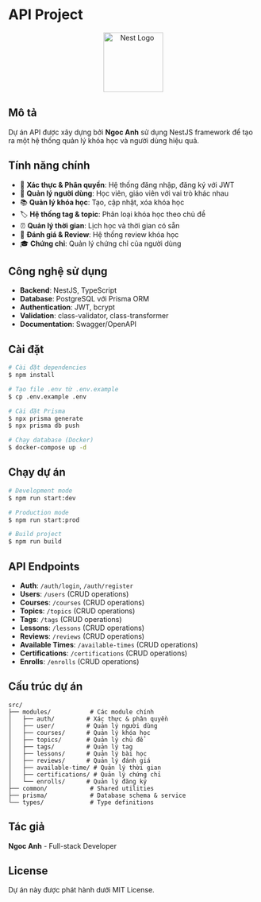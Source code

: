 # API Project

<p align="center">
  <a href="http://nestjs.com/" target="blank"><img src="https://nestjs.com/img/logo-small.svg" width="120" alt="Nest Logo" /></a>
</p>

## Mô tả

Dự án API được xây dựng bởi **Ngoc Anh** sử dụng NestJS framework để tạo ra một hệ thống quản lý khóa học và người dùng hiệu quả.

## Tính năng chính

- 🔐 **Xác thực & Phân quyền**: Hệ thống đăng nhập, đăng ký với JWT
- 👥 **Quản lý người dùng**: Học viên, giáo viên với vai trò khác nhau
- 📚 **Quản lý khóa học**: Tạo, cập nhật, xóa khóa học
- 🏷️ **Hệ thống tag & topic**: Phân loại khóa học theo chủ đề
- ⏰ **Quản lý thời gian**: Lịch học và thời gian có sẵn
- 📝 **Đánh giá & Review**: Hệ thống review khóa học
- 🎓 **Chứng chỉ**: Quản lý chứng chỉ của người dùng

## Công nghệ sử dụng

- **Backend**: NestJS, TypeScript
- **Database**: PostgreSQL với Prisma ORM
- **Authentication**: JWT, bcrypt
- **Validation**: class-validator, class-transformer
- **Documentation**: Swagger/OpenAPI

## Cài đặt

```bash
# Cài đặt dependencies
$ npm install

# Tạo file .env từ .env.example
$ cp .env.example .env

# Cài đặt Prisma
$ npx prisma generate
$ npx prisma db push

# Chạy database (Docker)
$ docker-compose up -d
```

## Chạy dự án

```bash
# Development mode
$ npm run start:dev

# Production mode
$ npm run start:prod

# Build project
$ npm run build
```

## API Endpoints

- **Auth**: `/auth/login`, `/auth/register`
- **Users**: `/users` (CRUD operations)
- **Courses**: `/courses` (CRUD operations)
- **Topics**: `/topics` (CRUD operations)
- **Tags**: `/tags` (CRUD operations)
- **Lessons**: `/lessons` (CRUD operations)
- **Reviews**: `/reviews` (CRUD operations)
- **Available Times**: `/available-times` (CRUD operations)
- **Certifications**: `/certifications` (CRUD operations)
- **Enrolls**: `/enrolls` (CRUD operations)

## Cấu trúc dự án

```
src/
├── modules/           # Các module chính
│   ├── auth/         # Xác thực & phân quyền
│   ├── user/         # Quản lý người dùng
│   ├── courses/      # Quản lý khóa học
│   ├── topics/       # Quản lý chủ đề
│   ├── tags/         # Quản lý tag
│   ├── lessons/      # Quản lý bài học
│   ├── reviews/      # Quản lý đánh giá
│   ├── available-time/ # Quản lý thời gian
│   ├── certifications/ # Quản lý chứng chỉ
│   └── enrolls/      # Quản lý đăng ký
├── common/            # Shared utilities
├── prisma/            # Database schema & service
└── types/             # Type definitions
```

## Tác giả

**Ngoc Anh** - Full-stack Developer

## License

Dự án này được phát hành dưới MIT License.
